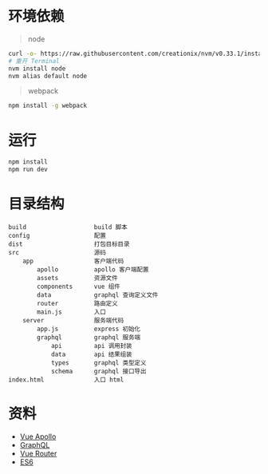 # 环境依赖
>node
```bash
curl -o- https://raw.githubusercontent.com/creationix/nvm/v0.33.1/install.sh | bash
# 重开 Terminal
nvm install node
nvm alias default node
```

>webpack
```bash
npm install -g webpack
```

# 运行

```bash
npm install
npm run dev
```

# 目录结构
```
build                   build 脚本
config                  配置
dist                    打包目标目录
src                     源码
    app                 客户端代码
        apollo          apollo 客户端配置
        assets          资源文件
        components      vue 组件
        data            graphql 查询定义文件
        router          路由定义
        main.js         入口
    server              服务端代码
        app.js          express 初始化
        graphql         graphql 服务端
            api         api 调用封装
            data        api 结果组装
            types       graphql 类型定义
            schema      graphql 接口导出
index.html              入口 html
```

# 资料
* [Vue Apollo](https://github.com/Akryum/vue-apollo)
* [GraphQL](http://graphql.org/learn/)
* [Vue Router](https://github.com/vuejs/vue-router)
* [ES6](http://es6-features.org/)
